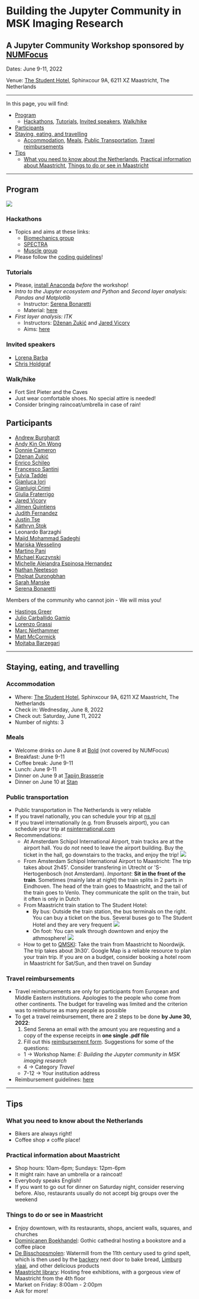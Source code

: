 # Building the Jupyter Community in MSK Imaging Research
## A Jupyter Community Workshop sponsored by [NUMFocus](https://numfocus.org/)

Dates: June 9-11, 2022

Venue: [The Student Hotel](https://www.thestudenthotel.com/maastricht/), Sphinxcour 9A, 6211 XZ Maastricht, The Netherlands 

---

In this page, you will find: 

- [Program](#Program)  
  - [Hackathons](#hackathons), [Tutorials](#tutorials), [Invited speakers](#invited-speakers), [Walk/hike](#walkhike)    
- [Participants](#participants)  
- [Staying, eating, and travelling](#stayingeatingtravelling)    
  - [Accommodation](#accommodation), [Meals](#meals), [Public Transportation](#public-transportation), [Travel reimbursements](#travel-reimbursements)  
- [Tips](#tips)   
  - [What you need to know about the Netherlands](#What-you-need-to-know-about-the-Netherlands), [Practical information about Maastricht](#Practical-information-about-Maastricht), [Things to do or see in Maastricht](#Things-to-do-or-see-in-Maastricht)     

---

## Program

![](./figures/program.png)



### Hackathons
- Topics and aims at these links:
  - [Biomechanics group](./hackathons/biomech.pdf) 
  - [SPECTRA](./hackathons/spectra.pdf) 
  - [Muscle group](./hackathons/muscle.pdf) 
- Please follow the [coding guidelines](https://jcmsk.github.io/for_contributors.html)!

### Tutorials

- Please, [install Anaconda](https://www.anaconda.com/products/distribution) *before* the workshop! 
- *Intro to the Jupyter ecosystem and Python* and *Second layer analysis: Pandas and Matplotlib*  
  - Instructor: [Serena Bonaretti](https://sbonaretti.github.io/)
  - Material: [here](https://github.com/sbonaretti/2022_JCWMSK_tutorials)
- *First layer analysis: ITK*
  - Instructors: [Dženan Zukić](https://www.kitware.com/dzenan-zukic/) and [Jared Vicory](https://www.kitware.com/jared-vicory/)  
  - Aims: [here](./tutorials/itk.pdf)


### Invited speakers
- [Lorena Barba](https://about.me/lorenabarba)
- [Chris Holdgraf](https://predictablynoisy.com/)


### Walk/hike
- Fort Sint Pieter and the Caves
- Just wear comfortable shoes. No special attire is needed!   
- Consider bringing raincoat/umbrella in case of rain!  


## Participants
- [Andrew	Burghardt](https://profiles.ucsf.edu/andrew.burghardt)
- [Andy Kin On Wong](https://www.uhnresearch.ca/researcher/andy-kin-wong)
- [Donnie	Cameron](https://www.spierziektencentrum.nl/person/dr-donnie-cameron/)
- [Dženan	Zukić](https://www.kitware.com/dzenan-zukic/)
- [Enrico	Schileo](https://www.ior.it/en/ricerca-e-innovazione/enrico-schileo-msc-phd)
- [Francesco	Santini](https://www.francescosantini.com/wp/)
- [Fulvia	Taddei](https://www.ior.it/en/ricerca-e-innovazione/fulvia-taddei-biomedical-engineer)
- [Gianluca	Iori](https://github.com/gianthk)
- [Gianluigi	Crimi](https://www.ior.it/en/ricerca-e-innovazione/gianluigi-crimi)
- [Giulia	Fraterrigo](https://www.ior.it/en/ricerca-e-innovazione/ing-giulia-fraterrigo)
- [Jared Vicory](https://www.kitware.com/jared-vicory/)
- [Jilmen	Quintiens](https://www.kuleuven.be/wieiswie/nl/person/00139075)
- [Judith Fernandez](https://nl.linkedin.com/in/judith-cueto-fernandez-903a97150)
- [Justin	Tse](https://cumming.ucalgary.ca/labs/manske/our-team/justin-tse)
- [Kathryn	Stok](https://biomedical.eng.unimelb.edu.au/integrative-cartilage/people)
- Leonardo	Barzaghi
- [Majid	Mohammad Sadeghi](https://www.maastrichtuniversity.nl/p70077839)
- [Mariska	Wesseling](https://www.linkedin.com/in/mariska-wesseling-6230b816/?originalSubdomain=nl)
- [Martino	Pani](https://www.port.ac.uk/about-us/structure-and-governance/our-people/our-staff/martino-pani)
- [Michael	Kuczynski](https://cumming.ucalgary.ca/labs/manske/our-team/michael-kuczynski)
- [Michelle Alejandra	Espinosa Hernandez](https://www.linkedin.com/in/michelleaespinosah )
- [Nathan	Neeteson](https://www.ucalgary.ca/labs/bonelab/nathan-neeteson)
- [Pholpat	Durongbhan](https://www.linkedin.com/in/pholpatd/?originalSubdomain=au)
- [Sarah	Manske](https://cumming.ucalgary.ca/departments/radiology/profiles/sarah-manske)
- [Serena Bonaretti](https://sbonaretti.github.io/)

Members of the community who cannot join - We will miss you!
- [Hastings	Greer](https://biag.cs.unc.edu/author/hastings-greer/)
- [Julio	Carballido Gamio](https://profiles.ucdenver.edu/display/12755883)
- [Lorenzo	Grassi](https://portal.research.lu.se/en/persons/lorenzo-grassi)
- [Marc	Niethammer](https://cs.unc.edu/person/marc-niethammer/)
- [Matt	McCormick](https://www.kitware.com/matt-mccormick/)
- [Mojtaba	Barzegari](https://mbarzegary.github.io/)

---

## Staying, eating, and travelling

### Accommodation
- Where: [The Student Hotel](https://www.thestudenthotel.com/maastricht/), Sphinxcour 9A, 6211 XZ Maastricht, The Netherlands
- Check in: Wednesday, June 8, 2022
- Check out: Saturday, June 11, 2022 
- Number of nights: 3

### Meals
- Welcome drinks on June 8 at [Bold](https://www.boldrooftopbar.com/) (not covered by NUMFocus)     
- Breakfast: June 9-11
- Coffee break: June 9-11
- Lunch: June 9-11
- Dinner on June 9 at [Tapijn Brasserie](https://www.tapijn.nl/)
- Dinner on June 10 at [Stan](https://www.stan-restaurant.nl/en/locations/maastricht/)

### Public transportation 
- Public transportation in The Netherlands is very reliable
- If you travel nationally, you can schedule your trip at [ns.nl](https://www.ns.nl/en)   
- If you travel internationally (e.g. from Brussels airport), you can schedule your trip at [nsinternational.com](https://www.nsinternational.com/en)  
- Recommendations: 
  - At Amsterdam Schipol International Airport, train tracks are at the airport hall. You do *not* need to leave the airport building. Buy the ticket in the hall, go downstairs to the tracks, and enjoy the trip!
    ![](./figures/schipol_trains.png)
  - From Amsterdam Schipol International Airport to Maastricht: The trip takes about 2h45'. Consider transfering in Utrecht or 'S-Hertogenbosch (not Amsterdam). *Important*: **Sit in the front of the train**. Sometimes (mainly late at night) the train splits in 2 parts in Eindhoven. The head of the train goes to Maastricht, and the tail of the train goes to Venlo. They communicate the split on the train, but it often is only in Dutch
  - From Maastricht train station to The Student Hotel:
    - By bus: Outside the train station, the bus terminals on the right. You can buy a ticket on the bus. Several buses go to The Student Hotel and they are very frequent
      ![](./figures/maastricht_buses.png)   
    - On foot: You can walk through downtown and enjoy the athmosphere! 
      ![](./figures/maastricht_walking.png)  
  - How to get to [QMSKI](https://qmski.org/): Take the train from Maastricht to Noordwijk. The trip takes about 3h30'. Google Map is a reliable resource to plan your train trip. If you are on a budget, consider booking a hotel room in Maastricht for Sat/Sun, and then travel on Sunday

### Travel reimbursements
- Travel reimbursements are only for participants from European and Middle Eastern institutions. Apologies to the people who come from other continents. The budget for traveling was limited and the criterion was to reimburse as many people as possible 
- To get a travel reimbursement, there are 2 steps to be done **by June 30, 2022**:       
  1. Send Serena an email with the amount you are requesting and a copy of the expense receipts in **one single .pdf file**       
  2. Fill out this [reimbursement form]( https://numfocus.typeform.com/to/ohD1BM). Suggestions for some of the questions:
    - 1 -> Workshop Name:
      *E: Building the Jupyter community in MSK imaging research* 
    - 4 -> Category
      *Travel*
    - 7-12 -> Your institution address
- Reimbursement guidelines: [here](https://docs.google.com/document/d/1BScRQQnMzppkZmmQvdBKyCoum2Rzh9W3q2JgllPU4rI/edit?usp=sharing)

---
## Tips

### What you need to know about the Netherlands
- Bikers are always right! 
- Coffee shop &#8800; coffe place!

### Practical information about Maastricht 
- Shop hours: 10am-6pm; Sundays: 12pm-6pm
- It might rain: have an umbrella or a raincoat!
- Everybody speaks English!
- If you want to go out for dinner on Saturday night, consider reserving before. Also, restaurants usually do not accept big groups over the weekend

### Things to do or see in Maastricht
- Enjoy downtown, with its restaurants, shops, ancient walls, squares, and churches
- [Dominicanen Boekhandel](https://libris.nl/dominicanen): Gothic cathedral hosting a bookstore and a coffee place
- [De Bisschopsmolen](http://www.molendatabase.nl/nederland/molen.php?nummer=436): Watermill from the 11th century used to grind spelt, which is then used by the [backery](https://www.bisschopsmolen.nl/) next door to bake bread, [Limburg vlaai](https://en.wikipedia.org/wiki/Vlaai), and other delicious products
- [Maastricht library](https://www.centreceramique.nl/): Hosting free exhibitions, with a gorgeous view of Maastricht from the 4th floor
- Market on Friday: 8:00am - 2:00pm 
- Ask for more!

